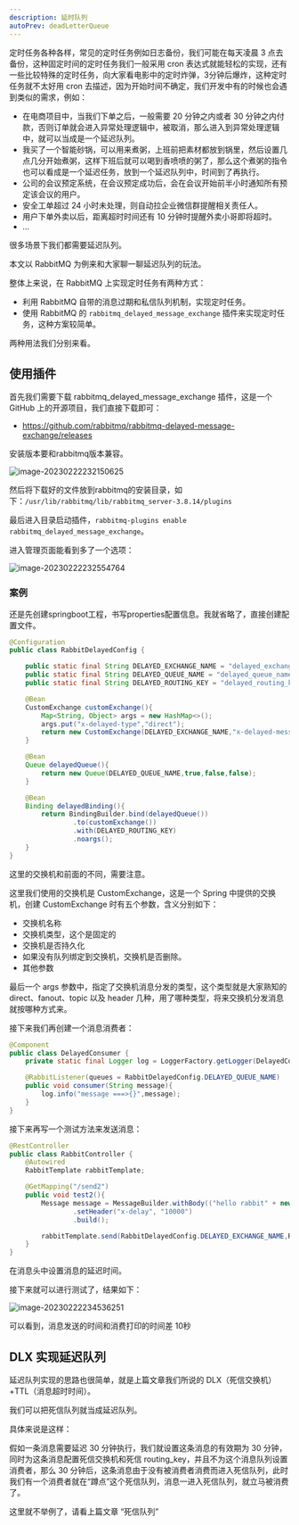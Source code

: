 ```yaml
---
description: 延时队列
autoPrev: deadLetterQueue
---
```


定时任务各种各样，常见的定时任务例如日志备份，我们可能在每天凌晨 3 点去备份，这种固定时间的定时任务我们一般采用 cron 表达式就能轻松的实现，还有一些比较特殊的定时任务，向大家看电影中的定时炸弹，3分钟后爆炸，这种定时任务就不太好用 cron 去描述，因为开始时间不确定，我们开发中有的时候也会遇到类似的需求，例如：

* 在电商项目中，当我们下单之后，一般需要 20 分钟之内或者 30 分钟之内付款，否则订单就会进入异常处理逻辑中，被取消，那么进入到异常处理逻辑中，就可以当成是一个延迟队列。
* 我买了一个智能砂锅，可以用来煮粥，上班前把素材都放到锅里，然后设置几点几分开始煮粥，这样下班后就可以喝到香喷喷的粥了，那么这个煮粥的指令也可以看成是一个延迟任务，放到一个延迟队列中，时间到了再执行。
* 公司的会议预定系统，在会议预定成功后，会在会议开始前半小时通知所有预定该会议的用户。
* 安全工单超过 24 小时未处理，则自动拉企业微信群提醒相关责任人。
* 用户下单外卖以后，距离超时时间还有 10 分钟时提醒外卖小哥即将超时。
* ...

很多场景下我们都需要延迟队列。

本文以 RabbitMQ 为例来和大家聊一聊延迟队列的玩法。

整体上来说，在 RabbitMQ 上实现定时任务有两种方式：

* 利用 RabbitMQ 自带的消息过期和私信队列机制，实现定时任务。
* 使用 RabbitMQ 的 `rabbitmq_delayed_message_exchange` 插件来实现定时任务，这种方案较简单。

两种用法我们分别来看。

## 使用插件

首先我们需要下载 rabbitmq_delayed_message_exchange 插件，这是一个 GitHub 上的开源项目，我们直接下载即可：

* https://github.com/rabbitmq/rabbitmq-delayed-message-exchange/releases

安装版本要和rabbitmq版本兼容。

![image-20230222232150625](https://img.zxqs.top/image-20230222232150625.png)

然后将下载好的文件放到rabbitmq的安装目录，如下：`/usr/lib/rabbitmq/lib/rabbitmq_server-3.8.14/plugins`

最后进入目录启动插件，`rabbitmq-plugins enable rabbitmq_delayed_message_exchange`。

进入管理页面能看到多了一个选项：

![image-20230222232554764](https://img.zxqs.top/image-20230222232554764.png)

### 案例

还是先创建springboot工程，书写properties配置信息。我就省略了，直接创建配置文件。

```java
@Configuration
public class RabbitDelayedConfig {

    public static final String DELAYED_EXCHANGE_NAME = "delayed_exchange_name";
    public static final String DELAYED_QUEUE_NAME = "delayed_queue_name";
    public static final String DELAYED_ROUTING_KEY = "delayed_routing_key";

    @Bean
    CustomExchange customExchange(){
        Map<String, Object> args = new HashMap<>();
        args.put("x-delayed-type","direct");
        return new CustomExchange(DELAYED_EXCHANGE_NAME,"x-delayed-message",true,false,args);
    }

    @Bean
    Queue delayedQueue(){
        return new Queue(DELAYED_QUEUE_NAME,true,false,false);
    }

    @Bean
    Binding delayedBinding(){
        return BindingBuilder.bind(delayedQueue())
                .to(customExchange())
                .with(DELAYED_ROUTING_KEY)
                .noargs();
    }
}
```

这里的交换机和前面的不同，需要注意。

这里我们使用的交换机是 CustomExchange，这是一个 Spring 中提供的交换机，创建 CustomExchange 时有五个参数，含义分别如下：

* 交换机名称
* 交换机类型，这个是固定的
* 交换机是否持久化
* 如果没有队列绑定到交换机，交换机是否删除。
* 其他参数

最后一个 args 参数中，指定了交换机消息分发的类型，这个类型就是大家熟知的 direct、fanout、topic 以及 header 几种，用了哪种类型，将来交换机分发消息就按哪种方式来。

接下来我们再创建一个消息消费者：

```java
@Component
public class DelayedConsumer {
    private static final Logger log = LoggerFactory.getLogger(DelayedConsumer.class);

    @RabbitListener(queues = RabbitDelayedConfig.DELAYED_QUEUE_NAME)
    public void consumer(String message){
        log.info("message ===>{}",message);
    }
}
```

接下来再写一个测试方法来发送消息：

```java
@RestController
public class RabbitController {
    @Autowired
    RabbitTemplate rabbitTemplate;

    @GetMapping("/send2")
    public void test2(){
        Message message = MessageBuilder.withBody(("hello rabbit" + new Date()).getBytes())
                .setHeader("x-delay", "10000")
                .build();

        rabbitTemplate.send(RabbitDelayedConfig.DELAYED_EXCHANGE_NAME,RabbitDelayedConfig.DELAYED_ROUTING_KEY,message);
    }
}
```

在消息头中设置消息的延迟时间。

接下来就可以进行测试了，结果如下：

![image-20230222234536251](https://img.zxqs.top/image-20230222234536251.png)

可以看到，消息发送的时间和消费打印的时间差 10秒

## DLX 实现延迟队列

延迟队列实现的思路也很简单，就是上篇文章我们所说的 DLX（死信交换机）+TTL（消息超时时间）。

我们可以把死信队列就当成延迟队列。

具体来说是这样：

假如一条消息需要延迟 30 分钟执行，我们就设置这条消息的有效期为 30 分钟，同时为这条消息配置死信交换机和死信 routing_key，并且不为这个消息队列设置消费者，那么 30 分钟后，这条消息由于没有被消费者消费而进入死信队列，此时我们有一个消费者就在“蹲点”这个死信队列，消息一进入死信队列，就立马被消费了。

这里就不举例了，请看上篇文章 “死信队列”




